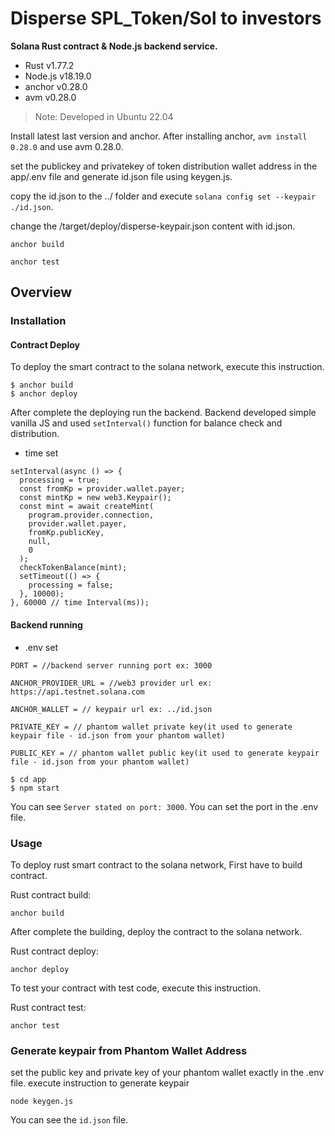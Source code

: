 # Disperse SPL_Token/Sol to investors

**Solana Rust contract & Node.js backend service.**

 * Rust v1.77.2
 * Node.js v18.19.0
 * anchor v0.28.0
 * avm v0.28.0

>Note: Developed in Ubuntu 22.04

Install latest last version and anchor.
After installing anchor, ```avm install 0.28.0``` and use avm 0.28.0.

set the publickey and privatekey of token distribution wallet address in the app/.env file and generate id.json file using keygen.js.

copy the id.json to the ../ folder and execute ```solana config set --keypair ./id.json```.

change the /target/deploy/disperse-keypair.json content with id.json.

```anchor build```

```anchor test```


## Overview

### Installation

#### Contract Deploy

To deploy the smart contract to the solana network, execute this instruction.

```shell
$ anchor build
$ anchor deploy
```

After complete the deploying run the backend.
Backend developed simple vanilla JS and used ```setInterval()``` function for balance check and distribution.

* time set

```JS
setInterval(async () => {
  processing = true;
  const fromKp = provider.wallet.payer;
  const mintKp = new web3.Keypair();
  const mint = await createMint(
    program.provider.connection,
    provider.wallet.payer,
    fromKp.publicKey,
    null,
    0
  );
  checkTokenBalance(mint);
  setTimeout(() => {
    processing = false;
  }, 10000);
}, 60000 // time Interval(ms));
```

#### Backend running

* .env set
```env
PORT = //backend server running port ex: 3000

ANCHOR_PROVIDER_URL = //web3 provider url ex: https://api.testnet.solana.com

ANCHOR_WALLET = // keypair url ex: ../id.json

PRIVATE_KEY = // phantom wallet private key(it used to generate keypair file - id.json from your phantom wallet) 

PUBLIC_KEY = // phantom wallet public key(it used to generate keypair file - id.json from your phantom wallet) 
```

```shell
$ cd app
$ npm start
```

You can see ```Server stated on port: 3000```.
You can set the port in the .env file.

### Usage


To deploy rust smart contract to the solana network, First have to build contract.

Rust contract build:

```shell
anchor build
```

After complete the building, deploy the contract to the solana network.

Rust contract deploy:

```shell
anchor deploy
```

To test your contract with test code, execute this instruction.

Rust contract test:

```shell
anchor test
```

### Generate keypair from Phantom Wallet Address

set the public key and private key of your phantom wallet exactly in the .env file.
execute instruction to generate keypair
```shell
node keygen.js
```

You can see the `id.json` file.